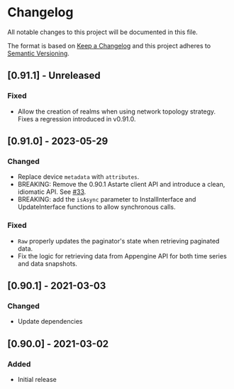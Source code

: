 # Changelog
All notable changes to this project will be documented in this file.

The format is based on [Keep a Changelog](http://keepachangelog.com/en/1.0.0/)
and this project adheres to [Semantic Versioning](http://semver.org/spec/v2.0.0.html).

## [0.91.1] - Unreleased
### Fixed
- Allow the creation of realms when using network topology strategy. Fixes a regression introduced
  in v0.91.0.

## [0.91.0] - 2023-05-29
### Changed
- Replace device `metadata` with `attributes`.
- BREAKING: Remove the 0.90.1 Astarte client API and introduce a clean, idiomatic API.
  See [#33](https://github.com/astarte-platform/astarte-go/issues/33).
- BREAKING: add the `isAsync` parameter to InstallInterface and UpdateInterface functions to allow synchronous calls.

### Fixed
- `Raw` properly updates the paginator's state when retrieving paginated data.
- Fix the logic for retrieving data from Appengine API for both time series and data snapshots.

## [0.90.1] - 2021-03-03
### Changed
- Update dependencies

## [0.90.0] - 2021-03-02
### Added
- Initial release
